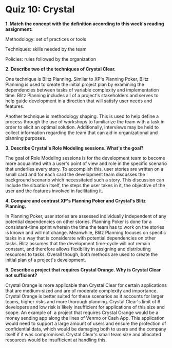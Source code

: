 # Quiz 10: Crystal

**1. Match the concept with the definition according to this week's reading assignment:**

Methodology: set of practices or tools

Techniques: skills needed by the team

Policies: rules followed by the organization

**2. Describe two of the techniques of Crystal Clear.**

One technique is Blitz Planning. Similar to XP's Planning Poker, Blitz Planning is used to create the initial project plan by examining the dependencies between tasks of variable complexity and implementation time. Blitz Planning includes all of a project's stakeholders and serves to help guide development in a direction that will satisfy user needs and features.

Another technique is methodology shaping. This is used to help define a process through the use of workshops to familiarize the team with a task in order to elicit an optimal solution. Additionally, interviews may be held to collect information regarding the team that can aid in organizational and planning purposes.

**3. Describe Crystal's Role Modeling sessions.  What's the goal?**

The goal of Role Modeling sessions is for the development team to become more acquainted with a user's point of view and role in the specific scenario that underlies every story. To accomplish this, user stories are written on a small card and for each card the development team discusses the background scenario which necessitated such a story. This discussion can include the situation itself, the steps the user takes in it, the objective of the user and the features involved in facilitating it.

**4. Compare and contrast XP's Planning Poker and Crystal's Blitz Planning.**

In Planning Poker, user stories are assessed individually independent of any potential dependencies on other stories. Planning Poker is done for a consistent-time sprint wherein the time the team has to work on the stories is known and will not change. Meanwhile, Blitz Planning focuses on specific tasks in a way that is considerate with potential dependencies on other tasks. Blitz assumes that the development time-cycle will not remain constant, and therefore allows flexibility in assigning and distributing resources to tasks. Overall though, both methods are used to create the initial plan of a project's development.

**5. Describe a project that requires Crystal Orange.   Why is Crystal Clear not sufficient?**

Crystal Orange is more applicable than Crystal Clear for certain applications that are medium-sized and are of moderate complexity and importance. Crystal Orange is better suited for these scenarios as it accounts for larger teams, higher risks and more thorough planning. Crystal Clear's limit of 6 developers and low risk is likely insufficient for applications of this size and scope. An example of  a project that requires Crystal Orange would be a money sending app along the lines of Venmo or Cash App. This application would need to support a large amount of users and ensure the protection of confidential data, which would be damaging both to users and the company itself if it was compromised. Crystal Clear's small team size and allocated resources would be insufficient at handling this.
